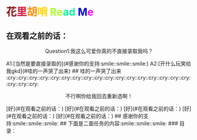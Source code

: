 # <font color=880000>花</font><font color=DC143C>里</font><font color=FF8C00>胡</font><font color=FFD700>哨</font> <font color=ADFF2F>Re</FONT><font color=00FA9A>ad</FONT> <font color=0000CD>M</font><font color=ffooff>e</font>
## 在观看之前的话：
<p align="center">Question1:我这么可爱你真的不直接录取我吗？</p>
A1:[当然是要直接录取的](#感谢你的支持:smile::smile::smile:)
A2:[开什么玩笑给我gkd](#哇的一声哭了出来)
## 哇的一声哭了出来
:cry::cry::cry::cry::cry::cry::cry::cry::cry::cry::cry::cry::cry::cry::cry::cry::cry::cry::cry::cry:
<p align="center">不行啊你给我回去重新选啊！</p>
[好](#在观看之前的话：)
[好](#在观看之前的话：)
[好](#在观看之前的话：)
[好](#在观看之前的话：)
[好](#在观看之前的话：)
## 感谢你的支持:smile::smile::smile:
## 下面是二面任务的内容:smile::smile::smile:
### 目录：